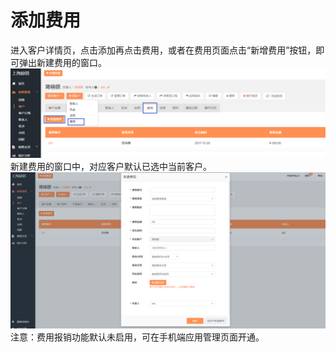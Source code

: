 # 添加费用

进入客户详情页，点击添加再点击费用，或者在费用页面点击“新增费用”按钮，即可弹出新建费用的窗口。![](/assets/lix新增费用.png)新建费用的窗口中，对应客户默认已选中当前客户。![](/assets/lix新建费用3.png)注意：费用报销功能默认未启用，可在手机端应用管理页面开通。

